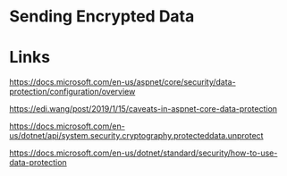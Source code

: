 # Sending Encrypted Data


# Links

https://docs.microsoft.com/en-us/aspnet/core/security/data-protection/configuration/overview

https://edi.wang/post/2019/1/15/caveats-in-aspnet-core-data-protection

https://docs.microsoft.com/en-us/dotnet/api/system.security.cryptography.protecteddata.unprotect

https://docs.microsoft.com/en-us/dotnet/standard/security/how-to-use-data-protection